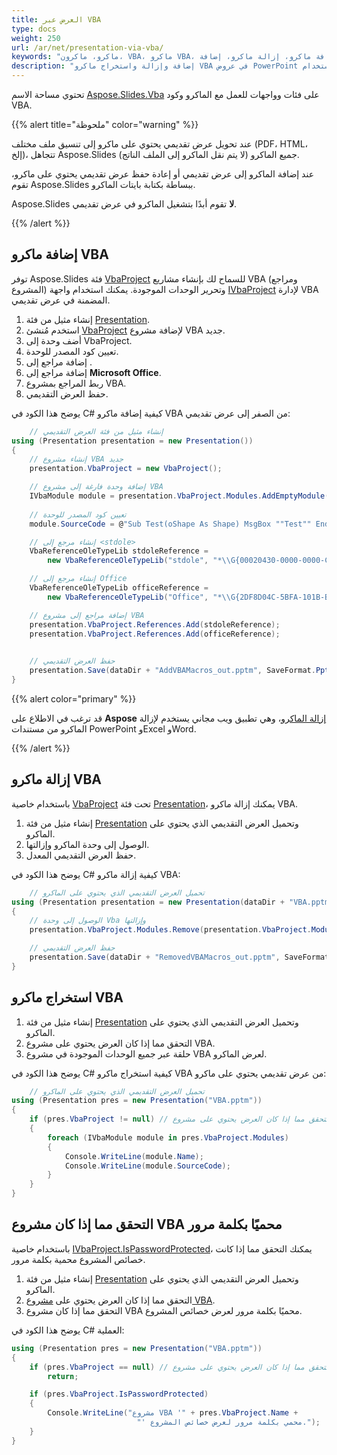 ```yaml
---
title: العرض عبر VBA
type: docs
weight: 250
url: /ar/net/presentation-via-vba/
keywords: "ماكرو، ماكرون، VBA، ماكرو VBA، إضافة ماكرو، إزالة ماكرو، إضافة VBA، إزالة VBA، استخراج ماكرو، استخراج VBA، ماكرو PowerPoint، عرض PowerPoint، C#، Csharp، Aspose.Slides لـ .NET"
description: "إضافة وإزالة واستخراج ماكرو VBA في عروض PowerPoint باستخدام C# أو .NET"
---
```


تحتوي مساحة الاسم [Aspose.Slides.Vba](https://reference.aspose.com/slides/net/aspose.slides.vba/) على فئات وواجهات للعمل مع الماكرو وكود VBA.

{{% alert title="ملحوظة" color="warning" %}} 

عند تحويل عرض تقديمي يحتوي على ماكرو إلى تنسيق ملف مختلف (PDF، HTML، إلخ)، تتجاهل Aspose.Slides جميع الماكرو (لا يتم نقل الماكرو إلى الملف الناتج).

عند إضافة الماكرو إلى عرض تقديمي أو إعادة حفظ عرض تقديمي يحتوي على ماكرو، تقوم Aspose.Slides ببساطة بكتابة بايتات الماكرو.

Aspose.Slides **لا** تقوم أبدًا بتشغيل الماكرو في عرض تقديمي.

{{% /alert %}}

## **إضافة ماكرو VBA**

توفر Aspose.Slides فئة [VbaProject](https://reference.aspose.com/slides/net/aspose.slides.vba/vbaproject/) للسماح لك بإنشاء مشاريع VBA (ومراجع المشروع) وتحرير الوحدات الموجودة. يمكنك استخدام واجهة [IVbaProject](https://reference.aspose.com/slides/net/aspose.slides.vba/ivbaproject/) لإدارة VBA المضمنة في عرض تقديمي.

1. إنشاء مثيل من فئة [Presentation](https://reference.aspose.com/slides/net/aspose.slides/presentation/).
1. استخدم مُنشئ [VbaProject](https://reference.aspose.com/slides/net/aspose.slides.vba/vbaproject/vbaproject/#constructor) لإضافة مشروع VBA جديد.
1. أضف وحدة إلى VbaProject.
1. تعيين كود المصدر للوحدة.
1. إضافة مراجع إلى <stdole>.
1. إضافة مراجع إلى **Microsoft Office**.
1. ربط المراجع بمشروع VBA.
1. حفظ العرض التقديمي.

يوضح هذا الكود في C# كيفية إضافة ماكرو VBA من الصفر إلى عرض تقديمي:

```c#
    // إنشاء مثيل من فئة العرض التقديمي
using (Presentation presentation = new Presentation())
{
    // إنشاء مشروع VBA جديد
    presentation.VbaProject = new VbaProject();

    // إضافة وحدة فارغة إلى مشروع VBA
    IVbaModule module = presentation.VbaProject.Modules.AddEmptyModule("Module");
  
    // تعيين كود المصدر للوحدة
    module.SourceCode = @"Sub Test(oShape As Shape) MsgBox ""Test"" End Sub";

    // إنشاء مرجع إلى <stdole>
    VbaReferenceOleTypeLib stdoleReference =
        new VbaReferenceOleTypeLib("stdole", "*\\G{00020430-0000-0000-C000-000000000046}#2.0#0#C:\\Windows\\system32\\stdole2.tlb#OLE Automation");

    // إنشاء مرجع إلى Office
    VbaReferenceOleTypeLib officeReference =
        new VbaReferenceOleTypeLib("Office", "*\\G{2DF8D04C-5BFA-101B-BDE5-00AA0044DE52}#2.0#0#C:\\Program Files\\Common Files\\Microsoft Shared\\OFFICE14\\MSO.DLL#Microsoft Office 14.0 Object Library");

    // إضافة مراجع إلى مشروع VBA
    presentation.VbaProject.References.Add(stdoleReference);
    presentation.VbaProject.References.Add(officeReference);

            
    // حفظ العرض التقديمي
    presentation.Save(dataDir + "AddVBAMacros_out.pptm", SaveFormat.Pptm);
}
```

{{% alert color="primary" %}} 

قد ترغب في الاطلاع على **Aspose** [إزالة الماكرو](https://products.aspose.app/slides/remove-macros)، وهي تطبيق ويب مجاني يستخدم لإزالة الماكرو من مستندات PowerPoint وExcel وWord. 

{{% /alert %}} 

## **إزالة ماكرو VBA**
باستخدام خاصية [VbaProject](https://reference.aspose.com/slides/net/aspose.slides/presentation/vbaproject/) تحت فئة [Presentation](https://reference.aspose.com/slides/net/aspose.slides/presentation/)، يمكنك إزالة ماكرو VBA.

1. إنشاء مثيل من فئة [Presentation](https://reference.aspose.com/slides/net/aspose.slides/presentation/) وتحميل العرض التقديمي الذي يحتوي على الماكرو.
1. الوصول إلى وحدة الماكرو وإزالتها.
1. حفظ العرض التقديمي المعدل.

يوضح هذا الكود في C# كيفية إزالة ماكرو VBA:

```c#
    // تحميل العرض التقديمي الذي يحتوي على الماكرو
using (Presentation presentation = new Presentation(dataDir + "VBA.pptm"))
{
    // الوصول إلى وحدة Vba وإزالتها 
    presentation.VbaProject.Modules.Remove(presentation.VbaProject.Modules[0]);

    // حفظ العرض التقديمي
    presentation.Save(dataDir + "RemovedVBAMacros_out.pptm", SaveFormat.Pptm);
}
```


## **استخراج ماكرو VBA**
1. إنشاء مثيل من فئة [Presentation](https://reference.aspose.com/slides/net/aspose.slides/presentation/) وتحميل العرض التقديمي الذي يحتوي على الماكرو.
2. التحقق مما إذا كان العرض يحتوي على مشروع VBA.
3. حلقة عبر جميع الوحدات الموجودة في مشروع VBA لعرض الماكرو.

يوضح هذا الكود في C# كيفية استخراج ماكرو VBA من عرض تقديمي يحتوي على ماكرو:

```c#
    // تحميل العرض التقديمي الذي يحتوي على الماكرو
using (Presentation pres = new Presentation("VBA.pptm"))
{
	if (pres.VbaProject != null) // التحقق مما إذا كان العرض يحتوي على مشروع VBA
	{
		foreach (IVbaModule module in pres.VbaProject.Modules)
		{
			Console.WriteLine(module.Name);
			Console.WriteLine(module.SourceCode);
		}
	}
}
```

## **التحقق مما إذا كان مشروع VBA محميًا بكلمة مرور**

باستخدام خاصية [IVbaProject.IsPasswordProtected](https://reference.aspose.com/slides/net/aspose.slides.vba/ivbaproject/ispasswordprotected/)، يمكنك التحقق مما إذا كانت خصائص المشروع محمية بكلمة مرور.

1. إنشاء مثيل من فئة [Presentation](https://reference.aspose.com/slides/net/aspose.slides/presentation/) وتحميل العرض التقديمي الذي يحتوي على الماكرو.
2. التحقق مما إذا كان العرض يحتوي على [مشروع VBA](https://reference.aspose.com/slides/net/aspose.slides.vba/vbaproject/).
3. التحقق مما إذا كان مشروع VBA محميًا بكلمة مرور لعرض خصائص المشروع.

يوضح هذا الكود في C# العملية:

```c#
using (Presentation pres = new Presentation("VBA.pptm"))
{
    if (pres.VbaProject == null) // التحقق مما إذا كان العرض يحتوي على مشروع VBA
        return;

    if (pres.VbaProject.IsPasswordProtected)
    {
        Console.WriteLine("مشروع VBA '" + pres.VbaProject.Name +
                            "' محمي بكلمة مرور لعرض خصائص المشروع.");
    }
}
```